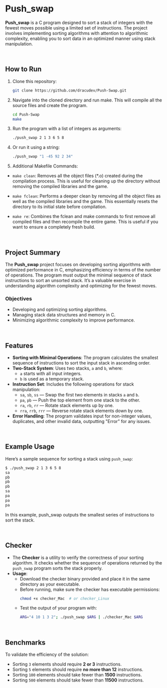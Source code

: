 # Push_swap

**Push_swap** is a C program designed to sort a stack of integers with the fewest moves possible using a limited set of instructions. The project involves implementing sorting algorithms with attention to algorithmic complexity, enabling you to sort data in an optimized manner using stack manipulation.

<br>

## How to Run

1. Clone this repository:
   ```bash
   git clone https://github.com/dracudev/Push-Swap.git
   ```
2. Navigate into the cloned directory and run make. This will compile all the source files and create the program.

   ```bash
   cd Push-Swap
   make
   ```
   
3. Run the program with a list of integers as arguments:
   ```bash
   ./push_swap 2 1 3 6 5 8
   ```   
4. Or run it using a string:
   ```bash
   ./push_swap "1 -45 92 2 34"
   ```

5. Additional Makefile Commands:

  - `make clean`: Removes all the object files (*.o) created during the compilation process. This is useful for cleaning up the directory without removing the compiled libraries and the game.
    
  - `make fclean`: Performs a deeper clean by removing all the object files as well as the compiled libraries and the game. This essentially resets the directory to its initial state before compilation.

  - `make re`: Combines the fclean and make commands to first remove all compiled files and then recompile the entire game. This is useful if you want to ensure a completely fresh build.

<br>

## Project Summary

The **Push_swap** project focuses on developing sorting algorithms with optimized performance in C, emphasizing efficiency in terms of the number of operations. The program must output the minimal sequence of stack instructions to sort an unsorted stack. It’s a valuable exercise in understanding algorithm complexity and optimizing for the fewest moves.

### Objectives
- Developing and optimizing sorting algorithms.
- Managing stack data structures and memory in C.
- Minimizing algorithmic complexity to improve performance.

<br>

## Features

- **Sorting with Minimal Operations**: The program calculates the smallest sequence of instructions to sort the input stack in ascending order.
- **Two-Stack System**: Uses two stacks, `a` and `b`, where:
  - `a` starts with all input integers.
  - `b` is used as a temporary stack.
- **Instruction Set**: Includes the following operations for stack manipulation:
  - `sa`, `sb`, `ss` — Swap the first two elements in stacks `a` and `b`.
  - `pa`, `pb` — Push the top element from one stack to the other.
  - `ra`, `rb`, `rr` — Rotate stack elements up by one.
  - `rra`, `rrb`, `rrr` — Reverse rotate stack elements down by one.
- **Error Handling**: The program validates input for non-integer values, duplicates, and other invalid data, outputting "Error" for any issues.

<br>

## Example Usage

Here’s a sample sequence for sorting a stack using `push_swap`:

```bash
$ ./push_swap 2 1 3 6 5 8
sa
pb
pb
pb
sa
pa
pa
pa
```

In this example, push_swap outputs the smallest series of instructions to sort the stack.

<br>

## Checker

- The **Checker** is a utility to verify the correctness of your sorting algorithm. It checks whether the sequence of operations returned by the `push_swap` program sorts the stack properly.
- **Usage**:
   - Download the checker binary provided and place it in the same directory as your executable.
   - Before running, make sure the checker has executable permissions:
     ```bash
     chmod +x checker_Mac  # or checker_Linux
     ```
   - Test the output of your program with:
     ```bash
     ARG="4 10 1 3 2"; ./push_swap $ARG | ./checker_Mac $ARG
     ```

<br>

## Benchmarks

To validate the efficiency of the solution:
- Sorting `3` elements should require **2 or 3** instructions.
- Sorting `5` elements should require **no more than 12** instructions.
- Sorting `100` elements should take fewer than **1500** instructions.
- Sorting `500` elements should take fewer than **11500** instructions.
